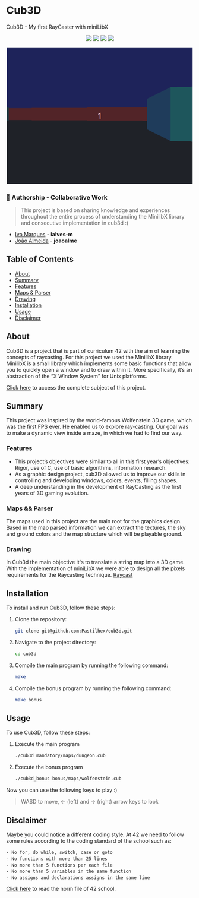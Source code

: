 # Cub3D
Cub3D - My first RayCaster with miniLibX

<p align="center">
  <img src="https://img.shields.io/github/languages/top/pastilhex/cub3d?color=#FFFFFF&style=flat-square" />
  <img src="https://img.shields.io/badge/score-125%20%2F%20125-success?color=#FFFFFF&style=flat-square" />
  <img src="https://img.shields.io/badge/status-finished-success?color=#FFFFFF&style=flat-square" />
  <img src="https://img.shields.io/github/last-commit/pastilhex/cub3d?color=#FFFFFF&style=flat-square" />
</p>
<p align="center">
  <img src="https://github.com/Pastilhex/cub3d/blob/main/README/005.gif" width="500" />
</p>

### 🤝 Authorship - Collaborative Work
> This project is based on sharing knowledge and experiences throughout the entire process of understanding the MinilibX library and consecutive implementation in cub3d :)

- [Ivo Marques](https://github.com/Pastilhex) - **ialves-m**
- [João Almeida](https://github.com/joaoalme) - **joaoalme**

## Table of Contents

- [About](#about)
- [Summary](#summary)
- [Features](#features)
- [Maps & Parser](#maps--parser)
- [Drawing](#drawing)
- [Installation](#installation)
- [Usage](#usage)
- [Disclaimer](#disclaimer)

## About

Cub3D is a project that is part of curriculum 42 with the aim of learning the concepts of raycasting. For this project we used the MinilibX library. MinilibX is a small library which implements some basic functions that allow you to quickly open a window and to draw within it. More specifically, it’s an abstraction of the “X Window System” for Unix platforms.

[Click here](https://github.com/Pastilhex/cub3d/blob/main/subject/en.subject.pdf) to access the complete subject of this project.

## Summary

This project was inspired by the world-famous Wolfenstein 3D game, which was the first FPS ever. He enabled us to explore ray-casting. Our goal was to make a dynamic view inside a maze, in which we had to find our way.

### Features

- This project’s objectives were similar to all in this first year’s objectives: Rigor, use of C, use of basic algorithms, information research.
- As a graphic design project, cub3D allowed us to improve our skills in controlling and developing windows, colors, events, filling shapes.
- A deep understanding in the development of RayCasting as the first years of 3D gaming evolution.

### Maps && Parser
The maps used in this project are the main root for the graphics design. Based in the map parsed information we can extract the textures, the sky and ground colors and the map structure which will be playable ground.

### Drawing
In Cub3d the main objective it's to translate a string map into a 3D game. With the implementation of miniLibX we were able to design all the pixels requirements for the Raycasting technique. [Raycast](https://en.wikipedia.org/wiki/Ray_casting) 


## Installation

To install and run Cub3D, follow these steps:

1. Clone the repository:
   ```bash
   git clone git@github.com:Pastilhex/cub3d.git
2. Navigate to the project directory:
   ```bash
   cd cub3d
3. Compile the main program by running the following command:
   ```bash
   make
4. Compile the bonus program by running the following command:
   ```bash
   make bonus

## Usage 
To use Cub3D, follow these steps:

1. Execute the main program
   ```bash
   ./cub3d mandatory/maps/dungeon.cub
2. Execute the bonus program
   ```bash
   ./cub3d_bonus bonus/maps/wolfenstein.cub

Now you can use the following keys to play :) 
  > WASD to move, 
  > <- (left) and -> (right) arrow keys to look


## Disclaimer

Maybe you could notice a different coding style.
At 42 we need to follow some rules according to the coding standard of the school such as:

```bash
- No for, do while, switch, case or goto 
- No functions with more than 25 lines 
- No more than 5 functions per each file
- No more than 5 variables in the same function
- No assigns and declarations assigns in the same line
```
[Click here](https://github.com/MagicHatJo/-42-Norm/blob/master/norme.en.pdf) to read the norm file of 42 school. 

